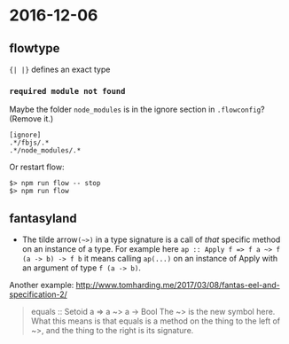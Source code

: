 # 2016-12-06

## flowtype

`{| |}` defines an exact type

### `required module not found` 

  Maybe the folder `node_modules` is in the ignore section in `.flowconfig`? (Remove it.)
  ~~~
[ignore]
.*/fbjs/.*
.*/node_modules/.*
  ~~~
  
  Or restart flow:
  ~~~
  $> npm run flow -- stop
  $> npm run flow
  ~~~

## fantasyland

* The tilde arrow`(~>)` in a type signature is a call of _that_ specific method on an instance of a type. For example here `ap :: Apply f => f a ~> f (a -> b) -> f b` it means calling `ap(...)` on an instance of Apply with an argument of type `f (a -> b)`.

Another example: http://www.tomharding.me/2017/03/08/fantas-eel-and-specification-2/

> equals :: Setoid a => a ~> a -> Bool
> The ~> is the new symbol here. What this means is that equals is a method on the thing to the left of ~>, and the thing to the right is its signature.
